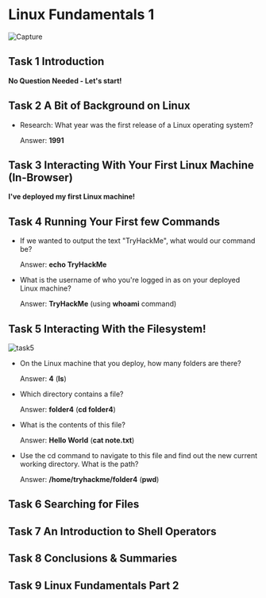 # Linux Fundamentals 1

![Capture](https://user-images.githubusercontent.com/51766689/134958150-272c7557-dad6-426c-84fa-6b2e1c6a84ab.PNG)

## Task 1 Introduction

**No Question Needed - Let's start!**

## Task 2 A Bit of Background on Linux

* Research: What year was the first release of a Linux operating system?

    Answer: **1991**

## Task 3 Interacting With Your First Linux Machine (In-Browser)

**I've deployed my first Linux machine!**

## Task 4 Running Your First few Commands

* If we wanted to output the text "TryHackMe", what would our command be?

    Answer: **echo TryHackMe**

* What is the username of who you're logged in as on your deployed Linux machine?

    Answer: **TryHackMe** (using **whoami** command)

## Task 5 Interacting With the Filesystem!

![task5](https://user-images.githubusercontent.com/51766689/135131232-6f58065c-f8da-41a5-8ff4-9c571460d754.PNG)

* On the Linux machine that you deploy, how many folders are there?

    Answer: **4** (**ls**)

* Which directory contains a file? 

    Answer: **folder4** (**cd folder4**)

* What is the contents of this file?

    Answer: **Hello World** (**cat note.txt**)

* Use the cd command to navigate to this file and find out the new current working directory. What is the path?

    Answer: **/home/tryhackme/folder4** (**pwd**)


## Task 6 Searching for Files

## Task 7 An Introduction to Shell Operators

## Task 8 Conclusions & Summaries

## Task 9 Linux Fundamentals Part 2